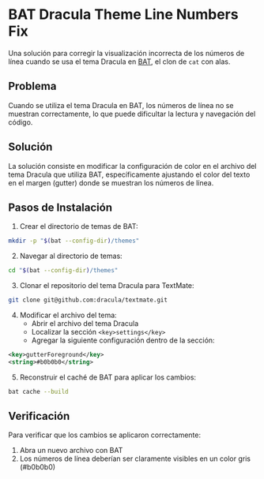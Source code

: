 # BAT Dracula Theme Line Numbers Fix

Una solución para corregir la visualización incorrecta de los números de línea cuando se usa el tema Dracula en [BAT](https://github.com/sharkdp/bat), el clon de `cat` con alas.

## Problema

Cuando se utiliza el tema Dracula en BAT, los números de línea no se muestran correctamente, lo que puede dificultar la lectura y navegación del código.

## Solución

La solución consiste en modificar la configuración de color en el archivo del tema Dracula que utiliza BAT, específicamente ajustando el color del texto en el margen (gutter) donde se muestran los números de línea.

## Pasos de Instalación

1. Crear el directorio de temas de BAT:
```bash
mkdir -p "$(bat --config-dir)/themes"
```

2. Navegar al directorio de temas:
```bash
cd "$(bat --config-dir)/themes"
```

3. Clonar el repositorio del tema Dracula para TextMate:
```bash
git clone git@github.com:dracula/textmate.git
```

4. Modificar el archivo del tema:
   - Abrir el archivo del tema Dracula
   - Localizar la sección `<key>settings</key>`
   - Agregar la siguiente configuración dentro de la sección:
```xml
<key>gutterForeground</key>
<string>#b0b0b0</string>
```

5. Reconstruir el caché de BAT para aplicar los cambios:
```bash
bat cache --build
```

## Verificación

Para verificar que los cambios se aplicaron correctamente:
1. Abra un nuevo archivo con BAT
2. Los números de línea deberían ser claramente visibles en un color gris (#b0b0b0)